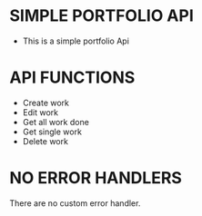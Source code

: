 # SIMPLE PORTFOLIO API
- This is a simple portfolio Api
# API FUNCTIONS
- Create work
- Edit work
- Get all work done 
- Get single work
- Delete work 
# NO ERROR HANDLERS
There are no custom error handler.